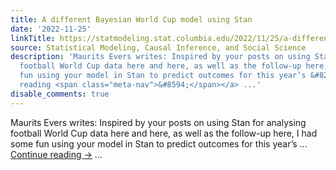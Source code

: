 ```yaml
---
title: A different Bayesian World Cup model using Stan
date: '2022-11-25'
linkTitle: https://statmodeling.stat.columbia.edu/2022/11/25/a-different-bayesian-world-cup-model-using-stan/
source: Statistical Modeling, Causal Inference, and Social Science
description: 'Maurits Evers writes: Inspired by your posts on using Stan for analysing
  football World Cup data here and here, as well as the follow-up here, I had some
  fun using your model in Stan to predict outcomes for this year’s &#8230; <a href="https://statmodeling.stat.columbia.edu/2022/11/25/a-different-bayesian-world-cup-model-using-stan/">Continue
  reading <span class="meta-nav">&#8594;</span></a> ...'
disable_comments: true
---
```

Maurits Evers writes: Inspired by your posts on using Stan for analysing football World Cup data here and here, as well as the follow-up here, I had some fun using your model in Stan to predict outcomes for this year’s &#8230; <a href="https://statmodeling.stat.columbia.edu/2022/11/25/a-different-bayesian-world-cup-model-using-stan/">Continue reading <span class="meta-nav">&#8594;</span></a> ...